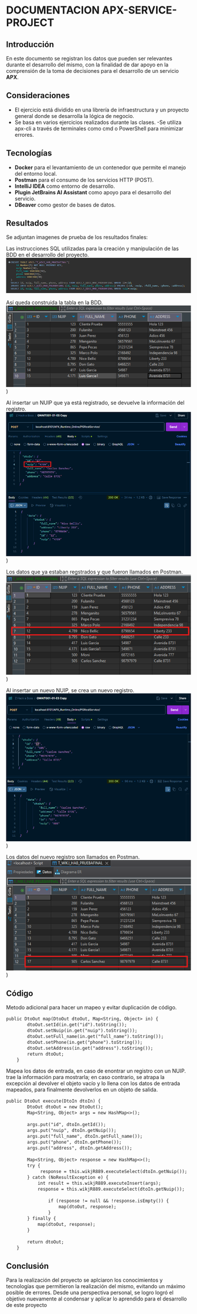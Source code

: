 # DOCUMENTACION APX-SERVICE-PROJECT

## Introducción
En este documento se registran los datos que pueden ser relevantes durante el desarrollo del mismo, con la finalidad de dar apoyo en la comprensión de la toma de decisiones para el desarrollo de un servicio **APX**.

## Consideraciones
- El ejercicio está dividido en una librería de infraestructura y un proyecto general donde se desarrolla la lógica de negocio.
- Se basa en varios ejercicios realizados durante las clases.
 -Se utiliza apx-cli a través de terminales como cmd o PowerShell para minimizar errores.

## Tecnologías
- **Docker** para el levantamiento de un contenedor que permite el manejo del entorno local.
- **Postman** para el consumo de los servicios HTTP (POST).
- **IntelliJ IDEA** como entorno de desarrollo.
- **Plugin JetBrains AI Assistant** como apoyo para el desarrollo del servicio.
- **DBeaver** como gestor de bases de datos.

## Resultados
Se adjuntan imagenes de prueba de los resultados finales:

Las instrucciones SQL utilizadas para la creación y manipulación de las BDD en el desarrollo del proyecto.
![Las instrucciones SQL](SQL_DBeaver.png)

Así queda construida la tabla en la BDD.
![Estructura de la BDD](EstucturaBDD.png))

Al insertar un NUIP que ya está registrado, se devuelve la información del registro.
![Prueba en Postman](SELECT_Postman.png))

Los datos que ya estaban regstrados y que fueron llamados en Postman.
![Prueba en DBeaver](SLECT_BDD_DBeaver.png))

Al insertar un nuevo NUIP, se crea un nuevo registro.
![Consumo del servicio al finalizar](INSERT_Postman.png))

Los datos del nuevo registro son llamados en Postman.
![Consumo del servicio al finalizar](INSERT_BDD_DBeaver.png))


## Código

Metodo adicional para hacer un mapeo y evitar duplicación de código.
```
public DtoOut map(DtoOut dtoOut, Map<String, Object> in) {
		dtoOut.setId(in.get("id").toString());
		dtoOut.setNuip(in.get("nuip").toString());
		dtoOut.setFull_name(in.get("full_name").toString());
		dtoOut.setPhone(in.get("phone").toString());
		dtoOut.setAddress(in.get("address").toString());
		return dtoOut;
	}
```

Mapea los datos de entrada, en caso de enontrar un registro con un NUIP. trae la información para mostrarla; en caso contrario, se atrapa la excepción al devolver el objeto vacío y lo llena con los datos de entrada mapeados, para finalmente devolverlos en un objeto de salida.  
```
public DtoOut execute(DtoIn dtoIn) {
		DtoOut dtoOut = new DtoOut();
		Map<String, Object> args = new HashMap<>();

		args.put("id", dtoIn.getId());
		args.put("nuip", dtoIn.getNuip());
		args.put("full_name", dtoIn.getFull_name());
		args.put("phone", dtoIn.getPhone());
		args.put("address", dtoIn.getAddress());

		Map<String, Object> response = new HashMap<>();
		try {
			 response = this.wikjR889.executeSelect(dtoIn.getNuip());
		} catch (NoResultException e) {
			int result = this.wikjR889.executeInsert(args);
			response = this.wikjR889.executeSelect(dtoIn.getNuip());

				if (response != null && !response.isEmpty()) {
					map(dtoOut, response);
				}
		} finally {
			map(dtoOut, response);
		}

		return dtoOut;
	}
```

## Conclusión
Para la realización del proyecto se aplciaron los conocimientos y tecnologías que permitieron la realización del mismo, evitando un máximo posible de errores. Desde una perspectiva personal, se logro logró el objetivo nuevamente al condensar y aplicar lo aprendido para el desarrollo de este proyecto
